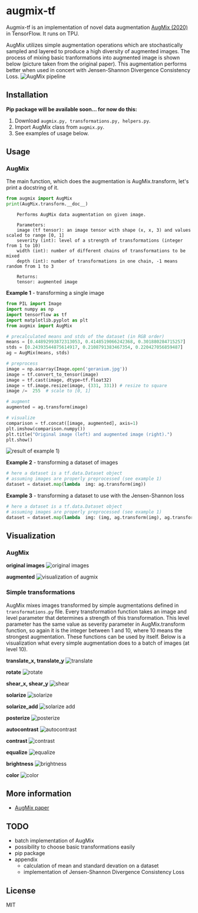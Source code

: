 # augmix-tf
Augmix-tf is an implementation of novel data augmentation [AugMix (2020)]([https://arxiv.org/pdf/1912.02781.pdf](https://arxiv.org/pdf/1912.02781.pdf)) in TensorFlow.  It runs on TPU. 

AugMix utilizes simple augmentation operations which are stochastically sampled and layered to produce a high diversity of augmented images. The process of mixing basic tranformations into augmented image is shown below (picture taken from the original paper). This augmentation performs better when used in concert with Jensen-Shannon Divergence Consistency Loss.
![AugMix pipeline](https://i.ibb.co/YNfsHPF/Capture.png)

## Installation
**Pip package will be available soon... for now do this:**
1. Download ```augmix.py, transformations.py, helpers.py```.
2. Import AugMix class from ```augmix.py```.
3. See examples of usage below.

## Usage
### AugMix
The main function, which does the augmentation is AugMix.transform, let's print a docstring of it. 
```python
from augmix import AugMix
print(AugMix.transform.__doc__)
```
```
	Performs AugMix data augmentation on given image.

	Parameters:
	image (tf tensor): an image tensor with shape (x, x, 3) and values scaled to range [0, 1]
	severity (int): level of a strength of transformations (integer from 1 to 10)
	width (int): number of different chains of transformations to be mixed
	depth (int): number of transformations in one chain, -1 means random from 1 to 3

	Returns:
	tensor: augmented image
```

**Example 1** - transforming a single image
```python
from PIL import Image
import numpy as np
import tensorflow as tf
import matplotlib.pyplot as plt
from augmix import AugMix

# precalculated means and stds of the dataset (in RGB order)
means = [0.44892993872313053, 0.4148519066242368, 0.301880284715257]
stds = [0.24393544875614917, 0.2108791383467354, 0.220427056859487]
ag = AugMix(means, stds)

# preprocess
image = np.asarray(Image.open('geranium.jpg'))
image = tf.convert_to_tensor(image)
image = tf.cast(image, dtype=tf.float32)
image = tf.image.resize(image, (331, 331)) # resize to square
image /=  255  # scale to [0, 1]

# augment
augmented = ag.transform(image)

# visualize
comparison = tf.concat([image, augmented], axis=1)
plt.imshow(comparison.numpy())
plt.title("Original image (left) and augmented image (right).")
plt.show()
```
![result of example 1](https://i.ibb.co/PDZp51S/Figure-1.png))

**Example 2** - transforming a dataset of images
```python
# here a dataset is a tf.data.Dataset object
# assuming images are properly preprocessed (see example 1)
dataset = dataset.map(lambda  img: ag.transform(img))
```
**Example 3** - transforming a dataset to use with the Jensen-Shannon loss
```python
# here a dataset is a tf.data.Dataset object
# assuming images are properly preprocessed (see example 1)
dataset = dataset.map(lambda  img: (img, ag.transform(img), ag.transform(img)))
```
## Visualization

### AugMix
**original images**
![original images](https://raw.githubusercontent.com/szacho/augmix-tf/master/images/original.png)

**augmented**
![visualization of augmix](https://raw.githubusercontent.com/szacho/augmix-tf/master/images/augmented.png)

### Simple transformations
AugMix mixes images transformed by simple augmentations defined in ```transformations.py``` file. Every transformation function takes an image and level parameter that determines a strength of this transformation. This level parameter has the same value as severity parameter in AugMix.transform function, so again it is the integer between 1 and 10, where 10 means the strongest augmentation. These functions can be used by itself. Below is a visualization what every simple augmentation does to a batch of images (at level 10). 



**translate_x, translate_y**
![translate](https://raw.githubusercontent.com/szacho/augmix-tf/master/images/translate.png)

**rotate**
![rotate](https://raw.githubusercontent.com/szacho/augmix-tf/master/images/rotate.png)

**shear_x, shear_y**
![shear](https://raw.githubusercontent.com/szacho/augmix-tf/master/images/shear.png)

**solarize**
![solarize](https://raw.githubusercontent.com/szacho/augmix-tf/master/images/solarize.png)

**solarize_add**
![solarize add](https://raw.githubusercontent.com/szacho/augmix-tf/master/images/solarize_add.png)

**posterize**
![posterize](https://raw.githubusercontent.com/szacho/augmix-tf/master/images/posterize.png)

**autocontrast**
![autocontrast](https://raw.githubusercontent.com/szacho/augmix-tf/master/images/autocontrast.png)

**contrast**
![contrast](https://raw.githubusercontent.com/szacho/augmix-tf/master/images/contrast.png)

**equalize**
![equalize](https://raw.githubusercontent.com/szacho/augmix-tf/master/images/equalize.png)

**brightness**
![brightness](https://raw.githubusercontent.com/szacho/augmix-tf/master/images/brightness.png)

**color**
![color](https://raw.githubusercontent.com/szacho/augmix-tf/master/images/color.png)

## More information
- [AugMix paper](https://arxiv.org/pdf/1912.02781.pdf)
 
 ## TODO
 - batch implementation of AugMix
 - possibility to choose basic transformations easily
 - pip package
 - appendix
	 - calculation of mean and standard devation on a dataset
	 - implementation of Jensen-Shannon Divergence Consistency Loss
 
 ## License
MIT
